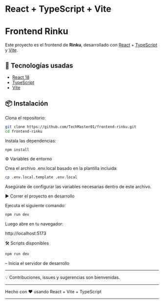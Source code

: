 # React + TypeScript + Vite

# Frontend Rinku

Este proyecto es el frontend de **Rinku**, desarrollado con [React](https://react.dev/) + [TypeScript](https://www.typescriptlang.org/) y [Vite](https://vitejs.dev/).

## 🚀 Tecnologías usadas
- [React 18](https://react.dev/)
- [TypeScript](https://www.typescriptlang.org/)
- [Vite](https://vitejs.dev/)

## 📦 Instalación

Clona el repositorio:

```bash
git clone https://github.com/TechMaster01/frontend-rinku.git
cd frontend-rinku
```

Instala las dependencias:
```bash
npm install
```

⚙️ Variables de entorno

Crea el archivo .env.local basado en la plantilla incluida:

```bash
cp .env.local.template .env.local
```

Asegúrate de configurar las variables necesarias dentro de este archivo.

▶️ Correr el proyecto en desarrollo

Ejecuta el siguiente comando:

```bash
npm run dev
```

Luego abre en tu navegador:

http://localhost:5173

🛠️ Scripts disponibles

```bash
npm run dev
```

– Inicia el servidor de desarrollo

---

💡 Contribuciones, issues y sugerencias son bienvenidas.


---

Hecho con ❤️ usando React + Vite + TypeScript

---
